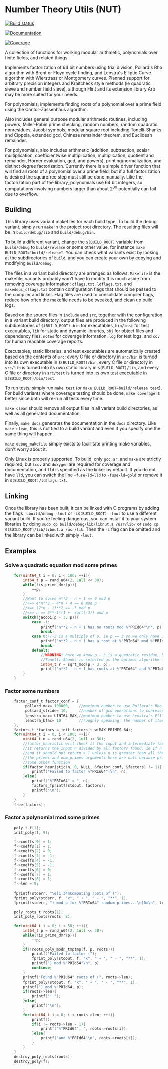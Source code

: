 # Number Theory Utils (NUT)

[![Build status](https://ci.appveyor.com/api/projects/status/0uctn18i9nl5pmuj?svg=true)](https://ci.appveyor.com/project/hacatu/number-theory-utils)

[![Documentation](https://img.shields.io/badge/-documentation-gray)](https://hacatu.github.io/Number-Theory-Utils/docs)

[![Coverage](https://hacatu.github.io/Number-Theory-Utils/build/debug/coverage.svg)](https://hacatu.github.io/Number-Theory-Utils/build/debug/cov)

A collection of functions for working modular arithmetic, polynomials over finite fields, and related things.

Implements factorization of 64 bit numbers using trial division, Pollard's Rho algorithm with Brent or Floyd
cycle finding, and Lenstra's Elliptic Curve algorithm with Wierstrass or Montgomery curves.  Planned support
for arbitrary precision integers and Kraitcheck style methods (ie quadratic sieve and number field sieve),
although Flint and its extension library Arb may be more suited for your needs.

For polynomials, implements finding roots of a polynomial over a prime field using the Cantor-Zassenhaus algorithm.

Also includes general purpose modular arithmetic routines, including powers, Miller-Rabin prime checking,
random numbers, random quadratic nonresidues, Jacobi symbols, modular square root including Tonelli-Shanks
and Cippola, extended gcd, Chinese remainder theorem, and Euclidean remainder.

For polynomials, also includes arithmetic (addition, subtraction, scalar multiplication, coefficientwise multiplication,
multiplication, quotient and remainder, Horner evaluation, gcd, and powers), printing/normalization,
and distinct degree factorization.  Currently there is a simple driver function that will find all roots
of a polynomial over a prime field, but if a full factorization is desired the squarefree step must still be done manually.
Like the factorization part of the library, polynomials use 64 bit integers, so computations involving numbers larger than
about 2<sup>30</sup> potentially can fail due to overflow.

## Building

This library uses variant makefiles for each build type.  To build the debug variant, simply run `make`
in the project root directory.  The resulting files will be in `build/debug/lib` and `build/debug/bin`.

To build a different variant, change the `$(BUILD_ROOT)` variable from `build/debug` to `build/release`
or some other value, for instance `make BUILD_ROOT="build/release"`.  You can check what variants exist
by looking at the subdirectories of `build`, and you can create your own by copying and modifying `build/debug`.

The files in a variant build directory are arranged as follows: `Makefile` is the makefile, variants
probably won't have to modify this much aside from removing coverage information; `cflags.txt`,
`ldflags.txt`, and `makedeps_cflags.txt` contain configuration flags that should be passed to the compiler
and linker.  Flag files are used to consolidate compiler flags, reduce how often the makefile needs to be
tweaked, and clean up build logs.

Based on the source files in `include` and `src`, together with the configuration in a variant build directory,
output files are produced in the following subdirectories of `$(BUILD_ROOT)`: `bin` for executables, `bin/test`
for test executables, `lib` for static and dynamic libraries, `obj` for object files and dependency files,
`notes` for coverage information, `log` for test logs, and `cov` for human readable coverage reports.

Executables, static libraries, and test executables are automatically created based on the contents of `src`:
every C file or directory in `src/bin` is turned into its own executable in `$(BUILD_ROOT)/bin`, every C file
or directory in `src/lib` is turned into its own static library in `$(BUILD_ROOT)/lib`, and every C file or
directory in `src/test` is turned into its own test executable in `$(BUILD_ROOT)/bin/test`.

To run tests, simply run `make test` (or `make BUILD_ROOT=build/release test`).  For build variants where
coverage testing should be done, `make coverage` is better since both will re-run all tests every time.

`make clean` should remove all output files in all variant build directories, as well as all generated
documentation.

Finally, `make docs` generates the documentation in the `docs` directory.  Like `make clean`, this is not
tied to a build variant and even if you specify one the same thing will happen.

`make debug_makefile` simply exists to facillitate printing make variables, don't worry about it.

Only Linux is properly supported.  To build, only `gcc`, `ar`, and `make` are strictly required, but `lcov`
and `doxygen` are required for coverage and documentation, and `lld` is specified as the linker by default.
If you do not have `lld`, you can switch the line `-fuse-ld=lld` to `-fuse-ld=gold` or remove it in
`$(BUILD_ROOT)/ldflags.txt`.

## Linking
Once the library has been built, it can be linked with C programs by adding the flags `-Lbuild/debug -lnut`
or `-L$(BUILD_ROOT) -lnut` to use a different variant build.  If you're feeling dangerous, you can install
it to your system libraries by doing `sudo cp build/debug/lib/libnut.a /usr/lib/` or
`sudo cp $(BUILD_ROOT)/lib/libnut.a /usr/lib`.  Then the `-L` flag can be omitted and the library can be
linked with simply `-lnut`.

## Examples

### Solve a quadratic equation mod some primes
```C
	for(uint64_t i = 0; i < 100; ++i){
		int64_t p = rand_u64(2, 1ull << 30);
		while(!is_prime_dmr(p)){
			++p;
		}
		//Want to solve n**2 - n + 1 == 0 mod p
		//<=> 4*n**2 - 4*n + 4 == 0 mod p
		//<=> (2*n - 1)**2 == -3 mod p
		//<=> n == 2**-1*(1 +- sqrt(-3)) mod p
		switch(jacobi(p - 3, p)){
			case -1:
				printf("n**2 - n + 1 has no roots mod %"PRId64"\n", p);
				break;
			case 0://-3 is a multiple of p, ie p == 3 so we only have 1 solution
				printf("n**2 - n + 1 has a root at %"PRId64" mod %"PRId64"\n", (p + 1)/2, p);
				break;
			default:
				//WARNING: here we know p - 3 is a quadratic residue, but sqrt_mod does not check this and thus if a nonresidue is given and
				//Tonelli-Shanks is selected as the optimal algorithm for this p, this would be an infinite loop
				int64_t r = sqrt_mod(p - 3, p);
				printf("n**2 - n + 1 has roots at %"PRId64" and %"PRId64" mod %"PRId64"\n", mod((p + 1)/2*(1 + r), p), mod((p + 1)/2*(1 - r), p), p);
		}
	}
```

### Factor some numbers
```C
	factor_conf_t factor_conf = {
		.pollard_max= 100000,    //maximum number to use Pollard's Rho algorithm for
		.pollard_stride= 10,     //number of gcd operations to coalesce, decreases time for a single iteration at the cost of potentially doing twice this many extra iterations
		.lenstra_max= UINT64_MAX,//maximum number to use Lenstra's Elliptic Curve algorithm for
		.lenstra_bfac= 10        //roughly speaking, the number of iterations to try before picking a new random point and curve
	};
	factors_t *factors = init_factors_t_w(MAX_PRIMES_64);
	for(uint64_t i = 0; i < 100; ++i){
		uint64_t n = rand_u64(2, 1ull << 30);
		//factor_heuristic will check if the input and intermediate factors are prime
		//it returns the input n divided by all factors found, ie if n is factored completely it returns 1,
		//and it should not return > 1 unless n is greater than all the *_max fields in factor_conf and composite.
		//the primes and num_primes arguments here are null because primes for trial division must be generated by
		//some other function
		if(factor_heuristic(n, 0, NULL, &factor_conf, &factors) != 1){
			printf("Failed to factor %"PRIu64"!\n", n);
		}else{
			printf("%"PRIu64" = ", n);
			factors_fprintf(stdout, factors);
			printf("\n");
		}
	}
	free(factors);
```

### Factor a polynomial mod some primes
```C
	poly_t f[1];
	init_poly(f, 9);
	
	f->coeffs[0] = 1;
	f->coeffs[1] = 1;
	f->coeffs[2] = 0;
	f->coeffs[3] = -1;
	f->coeffs[4] = -1;
	f->coeffs[5] = -1;
	f->coeffs[6] = 0;
	f->coeffs[7] = 1;
	f->coeffs[8] = 1;
	f->len = 9;
	
	fprintf(stderr, "\e[1;34mComputing roots of (");
	fprint_poly(stderr, f, "x", " + ", " - ", "**", 1);
	fprintf(stderr, ") mod p for %"PRIu64" random primes...\e[0m\n", trials);
	
	poly_roots_t roots[1];
	init_poly_roots(roots, 8);
	
	for(uint64_t i = 0; i < 50; ++i){
		int64_t p = rand_u64(2, 1ull << 30);
		while(!is_prime_dmr(p)){
			++p;
		}
		if(!roots_poly_modn_tmptmp(f, p, roots)){
			printf("Failed to factor (");
			fprint_poly(stdout, f, "x", " + ", " - ", "**", 1);
			printf(") mod %"PRId64"\n", p)
			continue;
		}
		printf("Found %"PRIu64" roots of (", roots->len);
		fprint_poly(stdout, f, "x", " + ", " - ", "**", 1);
		printf(") mod %"PRId64, p);
		if(roots->len){
			printf(": ");
		}else{
			printf("\n");
		}
		for(uint64_t i = 0; i < roots->len; ++i){
			printf();
			if(i != roots->len - 1){
				printf("%"PRId64", ", roots->roots[i]);
			}else{
				printf("and %"PRId64"\n", roots->roots[i]);
			}
		}
	}
	destroy_poly_roots(roots);
	destroy_poly(f);
```

